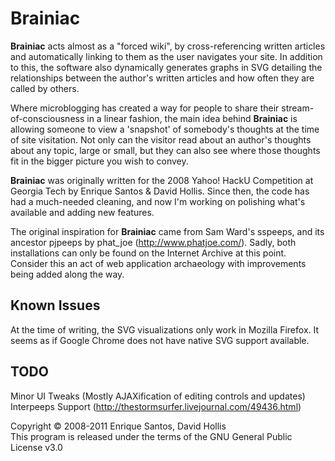 # Brainiac

**Brainiac** acts almost as a "forced wiki", by cross-referencing written articles and automatically linking to them as the user navigates your site. In addition to this, the software also dynamically generates graphs in SVG detailing the relationships between the author's written articles and how often they are called by others.

Where microblogging has created a way for people to share their stream-of-consciousness in a linear fashion, the main idea behind **Brainiac** is allowing someone to view a 'snapshot' of somebody's thoughts at the time of site visitation. Not only can the visitor read about an author's thoughts about any topic, large or small, but they can also see where those thoughts fit in the bigger picture you wish to convey.

**Brainiac** was originally written for the 2008 Yahoo! HackU Competition at Georgia Tech by Enrique Santos & David Hollis. Since then, the code has had a much-needed cleaning, and now I'm working on polishing what's available and adding new features.

The original inspiration for **Brainiac** came from Sam Ward's sspeeps, and its ancestor pjpeeps by phat_joe (http://www.phatjoe.com/). Sadly, both installations can only be found on the Internet Archive at this point. Consider this an act of web application archaeology with improvements being added along the way.

## Known Issues

At the time of writing, the SVG visualizations only work in Mozilla Firefox. It seems as if Google Chrome does not have native SVG support available.

## TODO

Minor UI Tweaks (Mostly AJAXification of editing controls and updates)
Interpeeps Support (http://thestormsurfer.livejournal.com/49436.html)

Copyright &copy; 2008-2011 Enrique Santos, David Hollis<br />
This program is released under the terms of the GNU General Public License v3.0
